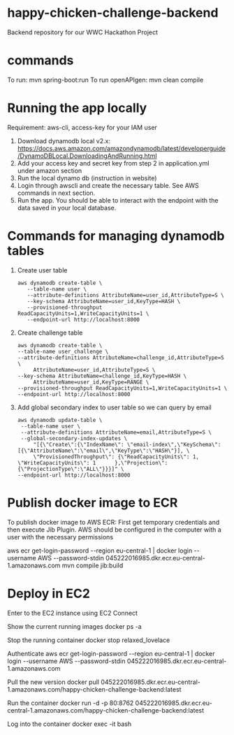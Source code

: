 # happy-chicken-challenge-backend
Backend repository for our WWC Hackathon Project

# commands
To run: mvn spring-boot:run
To run openAPIgen: mvn clean compile


# Running the app locally
Requirement: aws-cli, access-key for your IAM user
1. Download dynamodb local v2.x: https://docs.aws.amazon.com/amazondynamodb/latest/developerguide/DynamoDBLocal.DownloadingAndRunning.html
2. Add your access key and secret key from step 2 in application.yml under amazon section
3. Run the local dynamo db (instruction in website)
4. Login through awscli and create the necessary table. See AWS commands in next section.
5. Run the app. You should be able to interact with the endpoint with the data saved in your local database.

# Commands for managing dynamodb tables
1. Create user table
   ```
   aws dynamodb create-table \
      --table-name user \
      --attribute-definitions AttributeName=user_id,AttributeType=S \
      --key-schema AttributeName=user_id,KeyType=HASH \
      --provisioned-throughput ReadCapacityUnits=1,WriteCapacityUnits=1 \
      --endpoint-url http://localhost:8000
   ```
2. Create challenge table
   ```
   aws dynamodb create-table \
   --table-name user_challenge \
   --attribute-definitions AttributeName=challenge_id,AttributeType=S \
        AttributeName=user_id,AttributeType=S \
   --key-schema AttributeName=challenge_id,KeyType=HASH \
        AttributeName=user_id,KeyType=RANGE \
   --provisioned-throughput ReadCapacityUnits=1,WriteCapacityUnits=1 \
   --endpoint-url http://localhost:8000
   ```
3. Add global secondary index to user table so we can query by email
   ```
   aws dynamodb update-table \
    --table-name user \
    --attribute-definitions AttributeName=email,AttributeType=S \
    --global-secondary-index-updates \
        "[{\"Create\":{\"IndexName\": \"email-index\",\"KeySchema\":[{\"AttributeName\":\"email\",\"KeyType\":\"HASH\"}], \
        \"ProvisionedThroughput\": {\"ReadCapacityUnits\": 1, \"WriteCapacityUnits\": 1      },\"Projection\":{\"ProjectionType\":\"ALL\"}}}]" \
   --endpoint-url http://localhost:8000
   ```

# Publish docker image to ECR

To publish docker image to AWS ECR: First get temporary credentials and then execute Jib Plugin.
AWS should be configured in the computer with a user with the necessary permissions

aws ecr get-login-password --region eu-central-1 | docker login --username AWS --password-stdin 045222016985.dkr.ecr.eu-central-1.amazonaws.com 
mvn compile jib:build

# Deploy in EC2

Enter to the EC2 instance using EC2 Connect

Show the current running images
docker ps -a

Stop the running container
docker stop relaxed_lovelace

Authenticate
aws ecr get-login-password --region eu-central-1 | docker login --username AWS --password-stdin 045222016985.dkr.ecr.eu-central-1.amazonaws.com

Pull the new version
docker pull 045222016985.dkr.ecr.eu-central-1.amazonaws.com/happy-chicken-challenge-backend:latest

Run the container
docker run -d -p 80:8762 045222016985.dkr.ecr.eu-central-1.amazonaws.com/happy-chicken-challenge-backend:latest

Log into the container
docker exec -it <mycontainer> bash